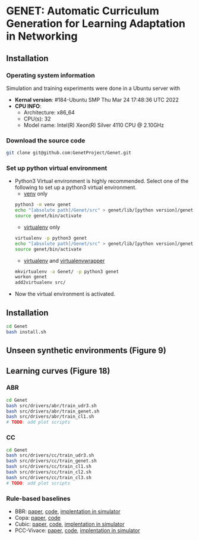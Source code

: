 # GENET: Automatic Curriculum Generation for Learning Adaptation in Networking

## Installation

### Operating system information
Simulation and training experiments were done in a Ubuntu server with
- **Kernal version**: #184-Ubuntu SMP Thu Mar 24 17:48:36 UTC 2022
- **CPU INFO**:
    - Architecture:        x86_64
    - CPU(s):              32
    - Model name:          Intel(R) Xeon(R) Silver 4110 CPU @ 2.10GHz


### Download the source code

```bash
git clone git@github.com:GenetProject/Genet.git
```

### Set up python virtual environment
- Python3 Virtual environment is highly recommended. Select one of the
  following to set up a python3 virtual environment. 
  - [venv](https://docs.python.org/3.7/library/venv.html) only
  ```bash
  python3 -m venv genet
  echo "[absolute path]/Genet/src" > genet/lib/[python version]/genet.pth
  source genet/bin/activate
  ```
  - [virtualenv](https://virtualenv.pypa.io/en/latest/) only
  ```bash
  virtualenv -p python3 genet
  echo "[absolute path]/Genet/src" > genet/lib/[python version]/genet.pth
  source genet/bin/activate
  ```
  - [virtualenv](https://virtualenv.pypa.io/en/latest/) and [virtualenvwrapper](https://virtualenvwrapper.readthedocs.io/en/latest/)
  ```bash
  mkvirtualenv -a Genet/ -p python3 genet
  workon genet
  add2virtualenv src/
  ```
- Now the virtual environment is activated.

## Installation

```bash
cd Genet
bash install.sh
```

## Unseen synthetic environments (Figure 9)


## Learning curves (Figure 18)
### ABR
```bash
cd Genet
bash src/drivers/abr/train_udr3.sh
bash src/drivers/abr/train_genet.sh
bash src/drivers/abr/train_cl1.sh
# TODO: add plot scripts
```
### CC
```bash
cd Genet
bash src/drivers/cc/train_udr3.sh
bash src/drivers/cc/train_genet.sh
bash src/drivers/cc/train_cl1.sh
bash src/drivers/cc/train_cl2.sh
bash src/drivers/cc/train_cl3.sh
# TODO: add plot scripts
```

<!-- - Add `src` to `$PYTHONPATH` by running -->
<!--  -->
<!--     ```bash -->
<!--     cd PCC-RL -->
<!--     export PYTHONPATH="${PYTHONPATH}:$(pwd)/src" -->
<!--     ``` -->

<!-- ## Traces -->
<!--  -->
<!-- ### Real Traces -->
<!--  -->
<!-- Real traces are recorded on Pantheon platform and they can be downloaded from -->
<!-- [Pantheon](https://pantheon.stanford.edu/measurements/node/). There are three -->
<!-- connection types: cellular, ethernet, and wifi. The path to store them is -->
<!-- `Genet/data/${connection_type}` -->
<!--  -->
<!-- ### Syntheic Traces -->
<!--  -->
<!-- Generated by `Genet/src/simulator/trace.py` -->
<!--  -->
<!-- ## Configuration files -->
<!--  -->
<!-- The configurations are stored at `Genet/config/train` -->

<!-- ## Training -->
<!--  -->
<!-- ### udr training -->
<!--  -->
<!-- ```bash -->
<!-- cd src/simulator -->
<!-- # run on CPU only if CUDA & GPU(s) are installed and use 2 workers -->
<!-- CUDA_VISIBLE_DEVICES="" mpiexec -np 2 python train_rl.py \ -->
<!--     --save-dir ${save_dir} \ -->
<!--     --total-timesteps 1000000 \ -->
<!--     --randomization-range-file ${path_to_config_file} \ -->
<!--     --seed ${seed} \ -->
<!--     --pretrained-model-path ${path_to_pretrained_model} -->
<!-- ``` -->
<!--  -->
<!-- ### genet training -->
<!--  -->
<!-- ```bash -->
<!-- cd src/simulator -->
<!-- CUDA_VISIBLE_DEVICES="" python genet_improved.py \ -->
<!--     --seed ${seed} \ -->
<!--     --heuristic ${rule_based_method_name} \ -->
<!--     --save-dir ${save_dir}/ \ -->
<!--     --config-file ${path_to_config_file} \ -->
<!--     --bo-rounds ${n_bo} \ -->
<!--     --model-path ${path_to_pretrained_model} -->
<!-- ``` -->

### Rule-based baselines

- BBR: [paper](https://www.cis.upenn.edu/~cis553/files/BBR.pdf),
  [code](https://github.com/google/bbr),
  [implentation in simulator](src/simulator/network_simulator/bbr.py)
- Copa:
  [paper](https://www.usenix.org/system/files/conference/nsdi18/nsdi18-arun.pdf),
  [code](https://github.com/venkatarun95/genericCC)
- Cubic:
  [paper](https://www.cs.princeton.edu/courses/archive/fall16/cos561/papers/Cubic08.pdf),
  [code](https://git.kernel.org/pub/scm/linux/kernel/git/netdev/net-next.git/tree/net/ipv4/tcp_cubic.c),
  [implentation in simulator](src/simulator/network_simulator/cubic.py)
- PCC-Vivace:
  [paper](https://www.usenix.org/system/files/conference/nsdi18/nsdi18-dong.pdf),
  [code](https://github.com/PCCproject/PCC-Uspace),
  [implentation in simulator](src/simulator/network_simulator/pcc/vivace/vivace_latency.py)
